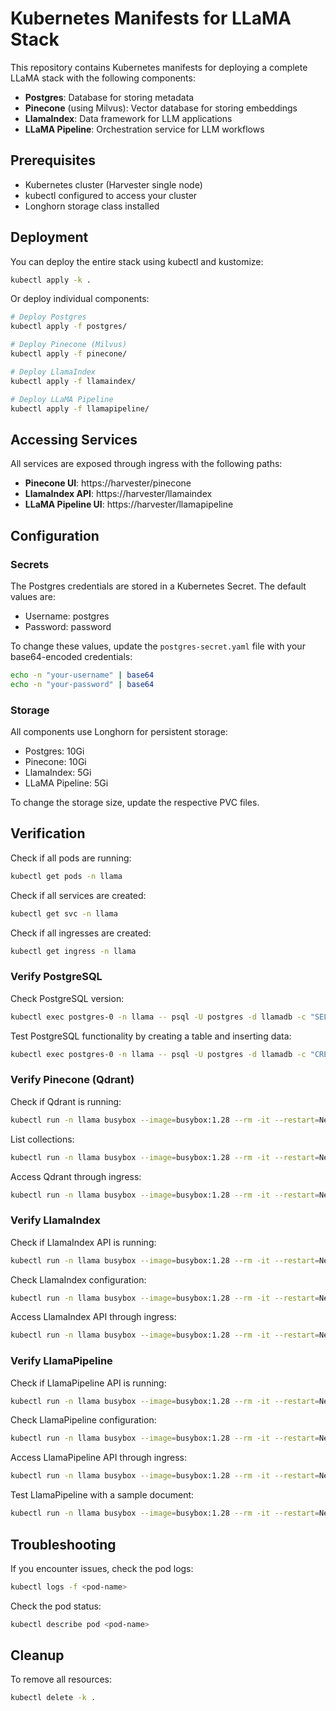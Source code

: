 # Kubernetes Manifests for LLaMA Stack

This repository contains Kubernetes manifests for deploying a complete LLaMA stack with the following components:

- **Postgres**: Database for storing metadata
- **Pinecone** (using Milvus): Vector database for storing embeddings
- **LlamaIndex**: Data framework for LLM applications
- **LLaMA Pipeline**: Orchestration service for LLM workflows

## Prerequisites

- Kubernetes cluster (Harvester single node)
- kubectl configured to access your cluster
- Longhorn storage class installed

## Deployment

You can deploy the entire stack using kubectl and kustomize:

```bash
kubectl apply -k .
```

Or deploy individual components:

```bash
# Deploy Postgres
kubectl apply -f postgres/

# Deploy Pinecone (Milvus)
kubectl apply -f pinecone/

# Deploy LlamaIndex
kubectl apply -f llamaindex/

# Deploy LLaMA Pipeline
kubectl apply -f llamapipeline/
```

## Accessing Services

All services are exposed through ingress with the following paths:

- **Pinecone UI**: https://harvester/pinecone
- **LlamaIndex API**: https://harvester/llamaindex
- **LLaMA Pipeline UI**: https://harvester/llamapipeline

## Configuration

### Secrets

The Postgres credentials are stored in a Kubernetes Secret. The default values are:

- Username: postgres
- Password: password

To change these values, update the `postgres-secret.yaml` file with your base64-encoded credentials:

```bash
echo -n "your-username" | base64
echo -n "your-password" | base64
```

### Storage

All components use Longhorn for persistent storage:

- Postgres: 10Gi
- Pinecone: 10Gi
- LlamaIndex: 5Gi
- LLaMA Pipeline: 5Gi

To change the storage size, update the respective PVC files.

## Verification

Check if all pods are running:

```bash
kubectl get pods -n llama
```

Check if all services are created:

```bash
kubectl get svc -n llama
```

Check if all ingresses are created:

```bash
kubectl get ingress -n llama
```

### Verify PostgreSQL

Check PostgreSQL version:

```bash
kubectl exec postgres-0 -n llama -- psql -U postgres -d llamadb -c "SELECT version();" -t
```

Test PostgreSQL functionality by creating a table and inserting data:

```bash
kubectl exec postgres-0 -n llama -- psql -U postgres -d llamadb -c "CREATE TABLE test (id serial PRIMARY KEY, name VARCHAR(100)); INSERT INTO test (name) VALUES ('test_data'); SELECT * FROM test;"
```

### Verify Pinecone (Qdrant)

Check if Qdrant is running:

```bash
kubectl run -n llama busybox --image=busybox:1.28 --rm -it --restart=Never -- wget -qO- pinecone:6333/healthz
```

List collections:

```bash
kubectl run -n llama busybox --image=busybox:1.28 --rm -it --restart=Never -- wget -qO- pinecone:6333/collections
```

Access Qdrant through ingress:

```bash
kubectl run -n llama busybox --image=busybox:1.28 --rm -it --restart=Never -- wget -qO- harvester/pinecone
```

### Verify LlamaIndex

Check if LlamaIndex API is running:

```bash
kubectl run -n llama busybox --image=busybox:1.28 --rm -it --restart=Never -- wget -qO- llamaindex:8000/health
```

Check LlamaIndex configuration:

```bash
kubectl run -n llama busybox --image=busybox:1.28 --rm -it --restart=Never -- wget -qO- llamaindex:8000/config
```

Access LlamaIndex API through ingress:

```bash
kubectl run -n llama busybox --image=busybox:1.28 --rm -it --restart=Never -- wget -qO- harvester/llamaindex
```

### Verify LlamaPipeline

Check if LlamaPipeline API is running:

```bash
kubectl run -n llama busybox --image=busybox:1.28 --rm -it --restart=Never -- wget -qO- llamapipeline:8000/health
```

Check LlamaPipeline configuration:

```bash
kubectl run -n llama busybox --image=busybox:1.28 --rm -it --restart=Never -- wget -qO- llamapipeline:8000/config
```

Access LlamaPipeline API through ingress:

```bash
kubectl run -n llama busybox --image=busybox:1.28 --rm -it --restart=Never -- wget -qO- harvester/llamapipeline
```

Test LlamaPipeline with a sample document:

```bash
kubectl run -n llama busybox --image=busybox:1.28 --rm -it --restart=Never -- wget -qO- --header="Content-Type: application/json" --post-data='{"documents":[{"text":"This is a test document"}],"query":"test"}' llamapipeline:8000/pipeline
```

## Troubleshooting

If you encounter issues, check the pod logs:

```bash
kubectl logs -f <pod-name>
```

Check the pod status:

```bash
kubectl describe pod <pod-name>
```

## Cleanup

To remove all resources:

```bash
kubectl delete -k .
